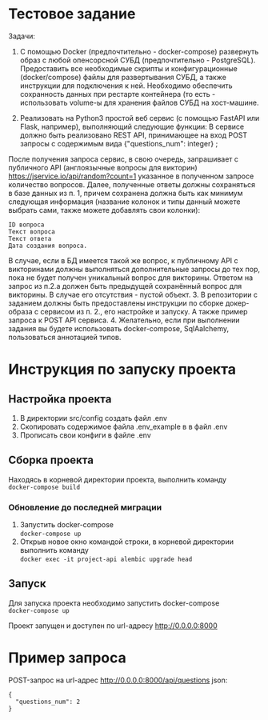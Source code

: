 # Тестовое задание
Задачи:

1. С помощью Docker (предпочтительно - docker-compose) развернуть образ с любой опенсорсной СУБД (предпочтительно - PostgreSQL). Предоставить все необходимые скрипты и конфигурационные (docker/compose) файлы для развертывания СУБД, а также инструкции для подключения к ней. Необходимо обеспечить сохранность данных при рестарте контейнера (то есть - использовать volume-ы для хранения файлов СУБД на хост-машине.

2. Реализовать на Python3 простой веб сервис (с помощью FastAPI или Flask, например), выполняющий следующие функции:
В сервисе должно быть реализовано REST API, принимающее на вход POST запросы с содержимым вида {"questions_num": integer}  ;

После получения запроса сервис, в свою очередь, запрашивает с публичного API (англоязычные вопросы для викторин)
https://jservice.io/api/random?count=1 указанное в полученном запросе количество вопросов.
Далее, полученные ответы должны сохраняться в базе данных из п. 1, 
причем сохранена должна быть как минимум следующая информация (название колонок и типы данный можете выбрать сами, также можете добавлять свои колонки): 
```
ID вопроса
Текст вопроса
Текст ответа
Дата создания вопроса. 
```
В случае, если в БД имеется такой же вопрос, к публичному API с викторинами должны выполняться дополнительные запросы до тех пор, пока не будет получен уникальный вопрос для викторины.
Ответом на запрос из п.2.a должен быть предыдущей сохранённый вопрос для викторины. 
В случае его отсутствия - пустой объект.
3. В репозитории с заданием должны быть предоставлены инструкции по сборке докер-образа с сервисом из п. 2., его настройке и запуску. А также пример запроса к POST API сервиса.
4. Желательно, если при выполнении задания вы будете использовать docker-compose, SqlAalchemy,  пользоваться аннотацией типов.


# Инструкция по запуску проекта

## Настройка проекта
1. В директории src/config создать файл .env
2. Скопировать содержимое файла .env_example в в файл .env
3. Прописать свои конфиги в файле .env

## Сборка проекта
Находясь в корневой директории проекта, выполнить команду  
```docker-compose build```

### Обновление до последней миграции
1. Запустить docker-compose  
```docker-compose up```
2. Открыв новое окно командой строки, в корневой директории выполнить команду  
```docker exec -it project-api alembic upgrade head```

## Запуск 
Для запуска проекта необходимо запустить docker-compose  
```docker-compose up```

Проект запущен и доступен по url-адресу http://0.0.0.0:8000

# Пример запроса
POST-запрос на url-адрес http://0.0.0.0:8000/api/questions
json:  
```
{
  "questions_num": 2
}
```
